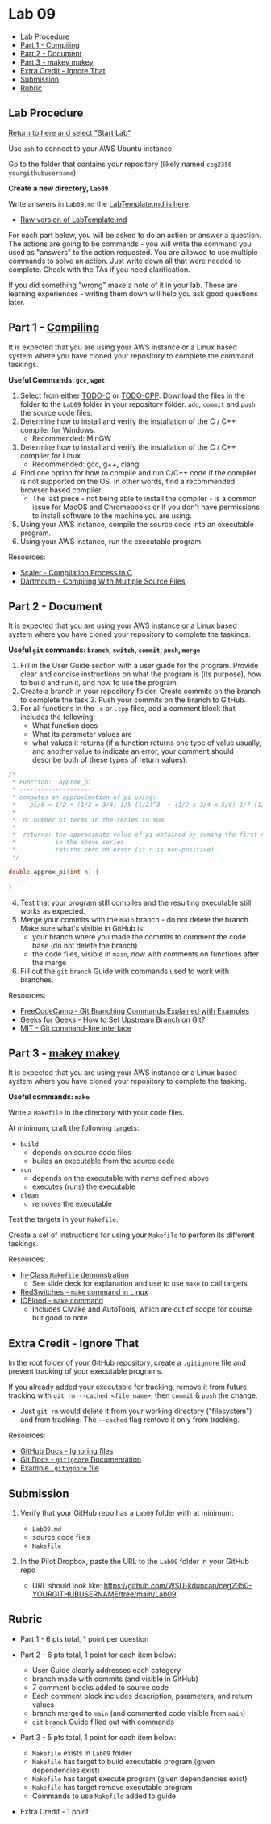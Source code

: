 # Lab 09

- [Lab Procedure](#Lab-Procedure)
- [Part 1 - Compiling](#part-1---compiling)
- [Part 2 - Document](#part-2---document)
- [Part 3 - makey makey](#part-3---makey-makey)
- [Extra Credit - Ignore That](#extra-credit---ignore-that)
- [Submission](#Submission)
- [Rubric](#Rubric)

## Lab Procedure

[Return to here and select "Start Lab"](https://awsacademy.instructure.com/courses/68834/modules/items/6128516)

Use `ssh` to connect to your AWS Ubuntu instance.

Go to the folder that contains your repository (likely named `ceg2350-yourgithubusername`).

**Create a new directory, `Lab09`**

Write answers in `Lab09.md` the [LabTemplate.md is here](LabTemplate.md).

- [Raw version of LabTemplate.md](https://raw.githubusercontent.com/pattonsgirl/CEG2350/main/Labs/Lab09/LabTemplate.md)

For each part below, you will be asked to do an action or answer a question. The actions are going to be commands - you will write the command you used as "answers" to the action requested. You are allowed to use multiple commands to solve an action. Just write down all that were needed to complete. Check with the TAs if you need clarification.

If you did something "wrong" make a note of it in your lab. These are learning experiences - writing them down will help you ask good questions later.

## Part 1 - [Compiling](https://xkcd.com/303/)

It is expected that you are using your AWS instance or a Linux based system where you have cloned your repository to complete the command taskings.

**Useful Commands: `gcc`, `wget`**

1. Select from either [TODO-C](TODO-C) or [TODO-CPP](TODO-CPP). Download the files in the folder to the `Lab09` folder in your repository folder.  `add`, `commit` and `push` the source code files.
2. Determine how to install and verify the installation of the C / C++ compiler for Windows.
   - Recommended: MinGW
3. Determine how to install and verify the installation of the C / C++ compiler for Linux.
   - Recommended: gcc, g++, clang
4. Find one option for how to compile and run C/C++ code if the compiler is not supported on the OS.  In other words, find a recommended browser based compiler.
   - The last piece - not being able to install the compiler - is a common issue for MacOS and Chromebooks or if you don't have permissions to install software to the machine you are using.
5. Using your AWS instance, compile the source code into an executable program.
6. Using your AWS instance, run the executable program.

Resources:
- [Scaler - Compilation Process in C](https://www.scaler.com/topics/c/compilation-process-in-c/)
- [Dartmouth - Compiling With Multiple Source Files](https://www.dartmouth.edu/~rc/classes/softdev_linux/complex_compile.html)

## Part 2 - Document

It is expected that you are using your AWS instance or a Linux based system where you have cloned your repository to complete the taskings.

**Useful `git` commands: `branch`, `switch`, `commit`, `push`, `merge`**

1. Fill in the User Guide section with a user guide for the program.  Provide clear and concise instructions on what the program is (its purpose), how to build and run it, and how to use the program.
2. Create a branch in your repository folder.  Create commits on the branch to complete the task 3.  Push your commits on the branch to GitHub.
3. For all functions in the `.c` or `.cpp` files, add a comment block that includes the following:
   - What function does
   - What its parameter values are
   - what values it returns (if a function returns one type of value usually, and another value to indicate an error, your comment should describe both of these types of return values).
```cpp
/*
 * Function:  approx_pi 
 * --------------------
 * computes an approximation of pi using:
 *    pi/6 = 1/2 + (1/2 x 3/4) 1/5 (1/2)^3  + (1/2 x 3/4 x 5/6) 1/7 (1/2)^5 +
 *
 *  n: number of terms in the series to sum
 *
 *  returns: the approximate value of pi obtained by suming the first n terms
 *           in the above series
 *           returns zero on error (if n is non-positive)
 */

double approx_pi(int n) {
  ...
}
```
4. Test that your program still compiles and the resulting executable still works as expected.
5. Merge your commits with the `main` branch - do not delete the branch.  Make sure what's visible in GitHub is:
   - your branch where you made the commits to comment the code base (do not delete the branch)
   - the code files, visible in `main`, now with comments on functions after the merge
6. Fill out the `git` `branch` Guide with commands used to work with branches.

Resources:
- [FreeCodeCamp - Git Branching Commands Explained with Examples](https://www.freecodecamp.org/news/git-branching-commands-explained/)
- [Geeks for Geeks - How to Set Upstream Branch on Git?](https://www.geeksforgeeks.org/how-to-set-upstream-branch-on-git/)
- [MIT - Git command-line interface](https://missing.csail.mit.edu/2020/version-control/)

## Part 3 - [makey makey](https://www.youtube.com/watch?v=X1mYalegtdI&ab_channel=MakeyMakey)

It is expected that you are using your AWS instance or a Linux based system where you have cloned your repository to complete the tasking.

**Useful commands: `make`**

Write a `Makefile` in the directory with your code files.

At minimum, craft the following targets:
- `build`
   - depends on source code files
   - builds an executable from the source code
- `run`
   - depends on the executable with name defined above
   - executes (runs) the executable
- `clean`
   - removes the executable

Test the targets in your `Makefile`.

Create a set of instructions for using your `Makefile` to perform its different taskings.

Resources:
- [In-Class `Makefile` demonstration](../../processes/Makefile)
   - See slide deck for explanation and use to use `make` to call targets
- [RedSwitches - `make` command in Linux](https://www.redswitches.com/blog/make-command-in-linux/)
- [IOFlood - `make` command](https://ioflood.com/blog/make-linux-command/)
   - Includes CMake and AutoTools, which are out of scope for course but good to note.

## Extra Credit - Ignore That

In the root folder of your GitHub repository, create a `.gitignore` file and prevent tracking of your executable programs.  

If you already added your executable for tracking, remove it from future tracking with `git rm --cached <file_name>`, then `commit` & `push` the change.
   - Just `git rm` would delete it from your working directory ("filesystem") and from tracking.  The `--cached` flag remove it only from tracking.

Resources:
- [GitHub Docs - Ignoring files](https://docs.github.com/en/get-started/getting-started-with-git/ignoring-files)
- [Git Docs - `gitignore` Documentation](https://git-scm.com/docs/gitignore)
- [Example `.gitignore` file](../../.gitignore)

## Submission

1. Verify that your GitHub repo has a `Lab09` folder with at minimum:

   - `Lab09.md`
   - source code files
   - `Makefile`

2. In the Pilot Dropbox, paste the URL to the `Lab09` folder in your GitHub repo
   - URL should look like: https://github.com/WSU-kduncan/ceg2350-YOURGITHUBUSERNAME/tree/main/Lab09

## Rubric

- Part 1 - 6 pts total, 1 point per question

- Part 2 - 6 pts total, 1 point for each item below:
   - User Guide clearly addresses each category
   - branch made with commits (and visible in GitHub)
   - 7 comment blocks added to source code
   - Each comment block includes description, parameters, and return values
   - branch merged to `main` (and commented code visible from `main`)
   - `git` `branch` Guide filled out with commands

- Part 3 - 5 pts total, 1 point for each item below:
   - `Makefile` exists in `Lab09` folder
   - `Makefile` has target to build executable program (given dependencies exist)
   - `Makefile` has target execute program (given dependencies exist)
   - `Makefile` has target remove executable program
   - Commands to use `Makefile` added to guide

- Extra Credit - 1 point
